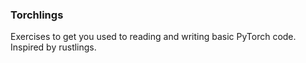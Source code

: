 ### Torchlings

Exercises to get you used to reading and writing basic PyTorch code. Inspired by rustlings.

